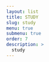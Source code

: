 ```yaml
---
layout: list
title: STUDY
slug: study
menu: true
submenu: true
order: 7
description: >
  study 
---
```

